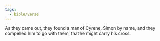 ```yaml
---
tags:
  - bible/verse
---
```

As they came out, they found a man of Cyrene, Simon by name, and they compelled him to go with them, that he might carry his cross.